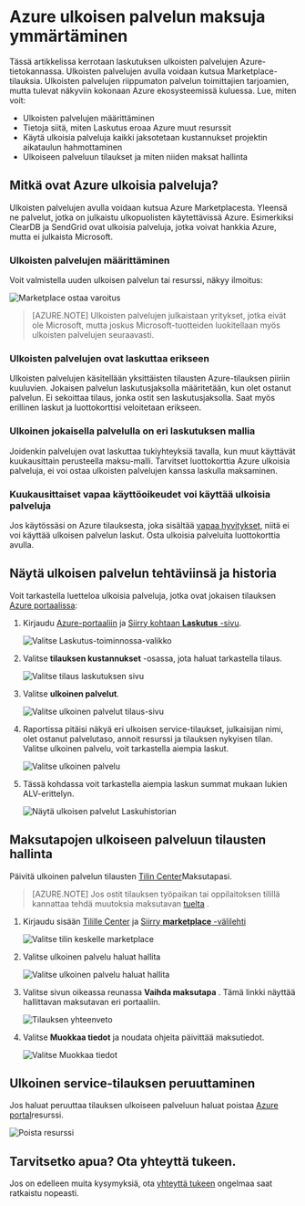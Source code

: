 <properties
    pageTitle="Tietoja Azure ulkoisen palvelun maksuja | Microsoft Azure"
    description="Lisätietoja ulkopuolisiin palveluihin, aikaisemmin Marketplacen Azure kulujen laskutus."
    services=""
    documentationCenter=""
    authors="adpick"
    manager="felixwu"
    editor=""
    tags="billing"
    />

<tags
    ms.service="billing"
    ms.workload="na"
    ms.tgt_pltfrm="na"
    ms.devlang="na"
    ms.topic="article"
    ms.date="10/12/2016"
    ms.author="adpick"/>

# <a name="understand-your-azure-external-service-charges"></a>Azure ulkoisen palvelun maksuja ymmärtäminen

Tässä artikkelissa kerrotaan laskutuksen ulkoisten palvelujen Azure-tietokannassa. Ulkoisten palvelujen avulla voidaan kutsua Marketplace-tilauksia. Ulkoisten palvelujen riippumaton palvelun toimittajien tarjoamien, mutta tulevat näkyviin kokonaan Azure ekosysteemissä kuluessa. Lue, miten voit:

- Ulkoisten palvelujen määrittäminen
- Tietoja siitä, miten Laskutus eroaa Azure muut resurssit
- Käytä ulkoisia palveluja kaikki jaksotetaan kustannukset projektin aikataulun hahmottaminen
- Ulkoiseen palveluun tilaukset ja miten niiden maksat hallinta

## <a name="what-are-azure-external-services"></a>Mitkä ovat Azure ulkoisia palveluja?

Ulkoisten palvelujen avulla voidaan kutsua Azure Marketplacesta. Yleensä ne palvelut, jotka on julkaistu ulkopuolisten käytettävissä Azure. Esimerkiksi ClearDB ja SendGrid ovat ulkoisia palveluja, jotka voivat hankkia Azure, mutta ei julkaista Microsoft.

### <a name="identify-external-services"></a>Ulkoisten palvelujen määrittäminen

Voit valmistella uuden ulkoisen palvelun tai resurssi, näkyy ilmoitus:

![Marketplace ostaa varoitus](./media/billing-understand-your-azure-marketplace-charges/marketplace-warning.PNG)

>[AZURE.NOTE] Ulkoisten palvelujen julkaistaan yritykset, jotka eivät ole Microsoft, mutta joskus Microsoft-tuotteiden luokitellaan myös ulkoisten palvelujen seuraavasti.

### <a name="external-services-are-billed-separately"></a>Ulkoisten palvelujen ovat laskuttaa erikseen

Ulkoisten palvelujen käsitellään yksittäisten tilausten Azure-tilauksen piiriin kuuluvien. Jokaisen palvelun laskutusjaksolla määritetään, kun olet ostanut palvelun. Ei sekoittaa tilaus, jonka ostit sen laskutusjaksolla. Saat myös erillinen laskut ja luottokorttisi veloitetaan erikseen.

### <a name="each-external-service-has-a-different-billing-model"></a>Ulkoinen jokaisella palvelulla on eri laskutuksen mallia

Joidenkin palvelujen ovat laskuttaa tukiyhteyksiä tavalla, kun muut käyttävät kuukausittain perusteella maksu-malli. Tarvitset luottokorttia Azure ulkoisia palveluja, ei voi ostaa ulkoisten palvelujen kanssa laskulla maksaminen.

### <a name="you-cant-use-monthly-free-credits-for-external-services"></a>Kuukausittaiset vapaa käyttöoikeudet voi käyttää ulkoisia palveluja

Jos käytössäsi on Azure tilauksesta, joka sisältää [vapaa hyvitykset](https://azure.microsoft.com/pricing/spending-limits/), niitä ei voi käyttää ulkoisen palvelun laskut. Osta ulkoisia palveluita luottokorttia avulla.

## <a name="view-external-service-spending-and-history"></a>Näytä ulkoisen palvelun tehtäviinsä ja historia

Voit tarkastella luetteloa ulkoisia palveluja, jotka ovat jokaisen tilauksen [Azure portaalissa](https://portal.azure.com/): 

1. Kirjaudu [Azure-portaaliin](https://portal.azure.com/) ja [Siirry kohtaan **Laskutus** -sivu](https://portal.azure.com/?flight=1#blade/Microsoft_Azure_Billing/BillingBlade).

    ![Valitse Laskutus-toiminnossa-valikko](./media/billing-understand-your-azure-marketplace-charges/billing-button.png) 
  
2. Valitse **tilauksen kustannukset** -osassa, jota haluat tarkastella tilaus. 
   
    ![Valitse tilaus laskutuksen sivu](./media/billing-understand-your-azure-marketplace-charges/select-sub.png)

3. Valitse **ulkoinen palvelut**.

    ![Valitse ulkoinen palvelut tilaus-sivu](./media/billing-understand-your-azure-marketplace-charges/external-service-blade.png)

4. Raportissa pitäisi näkyä eri ulkoisen service-tilaukset, julkaisijan nimi, olet ostanut palvelutaso, annoit resurssi ja tilauksen nykyisen tilan. Valitse ulkoinen palvelu, voit tarkastella aiempia laskut.

    ![Valitse ulkoinen palvelu](./media/billing-understand-your-azure-marketplace-charges/external-service-blade2.png)

5. Tässä kohdassa voit tarkastella aiempia laskun summat mukaan lukien ALV-erittelyn.

    ![Näytä ulkoisen palvelut Laskuhistorian](./media/billing-understand-your-azure-marketplace-charges/billing-overview-blade.png)

## <a name="manage-payment-methods-for-external-service-orders"></a>Maksutapojen ulkoiseen palveluun tilausten hallinta

Päivitä ulkoinen palvelun tilausten [Tilin Center](https://account.windowsazure.com/)Maksutapasi.

> [AZURE.NOTE] Jos ostit tilauksen työpaikan tai oppilaitoksen tilillä kannattaa tehdä muutoksia maksutavan [tuelta](https://portal.azure.com/?#blade/Microsoft_Azure_Support/HelpAndSupportBlade) .

1. Kirjaudu sisään [Tilille Center](https://account.windowsazure.com/) ja [Siirry **marketplace** -välilehti](https://account.windowsazure.com/Store)

    ![Valitse tilin keskelle marketplace](./media/billing-understand-your-azure-marketplace-charges/select-marketplace.png)

2. Valitse ulkoinen palvelu haluat hallita

    ![Valitse ulkoinen palvelu haluat hallita](./media/billing-understand-your-azure-marketplace-charges/select-ext-service.png)

3. Valitse sivun oikeassa reunassa **Vaihda maksutapa** . Tämä linkki näyttää hallittavan maksutavan eri portaaliin.
    
    ![Tilauksen yhteenveto](./media/billing-understand-your-azure-marketplace-charges/change-payment.PNG)

4. Valitse **Muokkaa tiedot** ja noudata ohjeita päivittää maksutiedot.

    ![Valitse Muokkaa tiedot](./media/billing-understand-your-azure-marketplace-charges/edit-info.png)
    
## <a name="cancel-an-external-service-order"></a>Ulkoinen service-tilauksen peruuttaminen

Jos haluat peruuttaa tilauksen ulkoiseen palveluun haluat poistaa [Azure portal](https://portal.azure.com)resurssi.

![Poista resurssi](./media/billing-understand-your-azure-marketplace-charges/deleteMarketplaceOrder.PNG)

## <a name="need-help-contact-support"></a>Tarvitsetko apua? Ota yhteyttä tukeen.

Jos on edelleen muita kysymyksiä, ota [yhteyttä tukeen](https://portal.azure.com/?#blade/Microsoft_Azure_Support/HelpAndSupportBlade) ongelmaa saat ratkaistu nopeasti.
